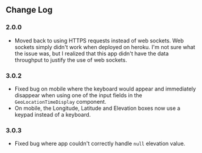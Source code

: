 ## Change Log

### 2.0.0

- Moved back to using HTTPS requests instead of web sockets. Web sockets
simply didn't work when deployed on heroku. I'm not sure what the issue was,
but I realized that this app didn't have the data throughput to justify the
use of web sockets.

### 3.0.2

- Fixed bug on mobile where the keyboard would appear and immediately disappear when using one of the input fields in the `GeoLocationTimeDisplay` component.
- On mobile, the Longitude, Latitude and Elevation boxes now use a keypad instead of a keyboard.

### 3.0.3

- Fixed bug where app couldn't correctly handle `null` elevation value.
